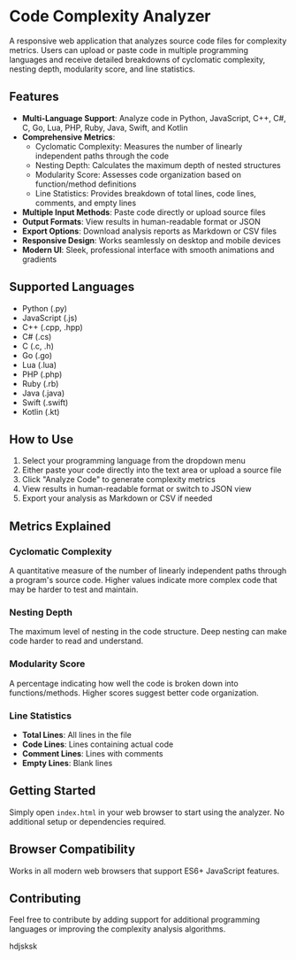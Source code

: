 # Code Complexity Analyzer

A responsive web application that analyzes source code files for complexity metrics. Users can upload or paste code in multiple programming languages and receive detailed breakdowns of cyclomatic complexity, nesting depth, modularity score, and line statistics.

## Features

- **Multi-Language Support**: Analyze code in Python, JavaScript, C++, C#, C, Go, Lua, PHP, Ruby, Java, Swift, and Kotlin
- **Comprehensive Metrics**:
  - Cyclomatic Complexity: Measures the number of linearly independent paths through the code
  - Nesting Depth: Calculates the maximum depth of nested structures
  - Modularity Score: Assesses code organization based on function/method definitions
  - Line Statistics: Provides breakdown of total lines, code lines, comments, and empty lines
- **Multiple Input Methods**: Paste code directly or upload source files
- **Output Formats**: View results in human-readable format or JSON
- **Export Options**: Download analysis reports as Markdown or CSV files
- **Responsive Design**: Works seamlessly on desktop and mobile devices
- **Modern UI**: Sleek, professional interface with smooth animations and gradients

## Supported Languages

- Python (.py)
- JavaScript (.js)
- C++ (.cpp, .hpp)
- C# (.cs)
- C (.c, .h)
- Go (.go)
- Lua (.lua)
- PHP (.php)
- Ruby (.rb)
- Java (.java)
- Swift (.swift)
- Kotlin (.kt)

## How to Use

1. Select your programming language from the dropdown menu
2. Either paste your code directly into the text area or upload a source file
3. Click "Analyze Code" to generate complexity metrics
4. View results in human-readable format or switch to JSON view
5. Export your analysis as Markdown or CSV if needed

## Metrics Explained

### Cyclomatic Complexity
A quantitative measure of the number of linearly independent paths through a program's source code. Higher values indicate more complex code that may be harder to test and maintain.

### Nesting Depth
The maximum level of nesting in the code structure. Deep nesting can make code harder to read and understand.

### Modularity Score
A percentage indicating how well the code is broken down into functions/methods. Higher scores suggest better code organization.

### Line Statistics
- **Total Lines**: All lines in the file
- **Code Lines**: Lines containing actual code
- **Comment Lines**: Lines with comments
- **Empty Lines**: Blank lines

## Getting Started

Simply open `index.html` in your web browser to start using the analyzer. No additional setup or dependencies required.

## Browser Compatibility

Works in all modern web browsers that support ES6+ JavaScript features.

## Contributing

Feel free to contribute by adding support for additional programming languages or improving the complexity analysis algorithms.

hdjsksk
